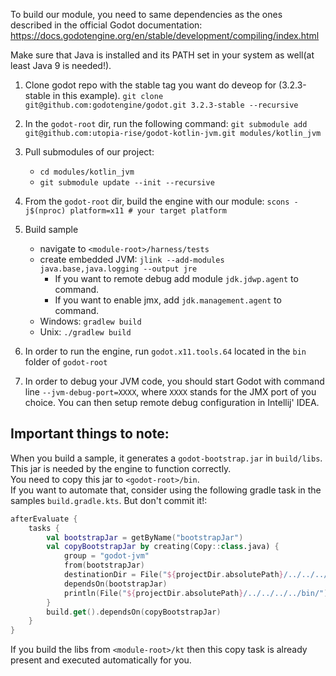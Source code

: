 To build our module, you need to same dependencies as the ones described in the official Godot documentation:
https://docs.godotengine.org/en/stable/development/compiling/index.html

Make sure that Java is installed and its PATH set in your system as well(at least Java 9 is needed!).

1. Clone godot repo with the stable tag you want do deveop for (3.2.3-stable in this example). `git clone git@github.com:godotengine/godot.git 3.2.3-stable --recursive`

2. In the `godot-root` dir, run the following command: `git submodule add git@github.com:utopia-rise/godot-kotlin-jvm.git modules/kotlin_jvm`

3. Pull submodules of our project: 
    - `cd modules/kotlin_jvm`
    - `git submodule update --init --recursive`

4. From the `godot-root` dir, build the engine with our module: `scons -j$(nproc) platform=x11 # your target platform`

5. Build sample
    - navigate to `<module-root>/harness/tests`
    - create embedded JVM: `jlink --add-modules java.base,java.logging --output jre`
        - If you want to remote debug add module `jdk.jdwp.agent` to command.
        - If you want to enable jmx, add `jdk.management.agent` to command.
    - Windows: `gradlew build`
	- Unix: `./gradlew build`

6. In order to run the engine, run `godot.x11.tools.64` located in the `bin` folder of `godot-root`

7. In order to debug your JVM code, you should start Godot with command line `--jvm-debug-port=XXXX`, where `XXXX`
stands for the JMX port of you choice. You can then setup remote debug configuration in Intellij' IDEA.

## Important things to note:
When you build a sample, it generates a `godot-bootstrap.jar` in `build/libs`. This jar is needed by the engine to function correctly.  
You need to copy this jar to `<godot-root>/bin`.  
If you want to automate that, consider using the following gradle task in the samples `build.gradle.kts`. But don't commit it!:

```kotlin
afterEvaluate {
    tasks {
        val bootstrapJar = getByName("bootstrapJar")
        val copyBootstrapJar by creating(Copy::class.java) {
            group = "godot-jvm"
            from(bootstrapJar)
            destinationDir = File("${projectDir.absolutePath}/../../../../bin/")
            dependsOn(bootstrapJar)
            println(File("${projectDir.absolutePath}/../../../../bin/").absolutePath)
        }
        build.get().dependsOn(copyBootstrapJar)
    }
}
```

If you build the libs from `<module-root>/kt` then this copy task is already present and executed automatically for you.